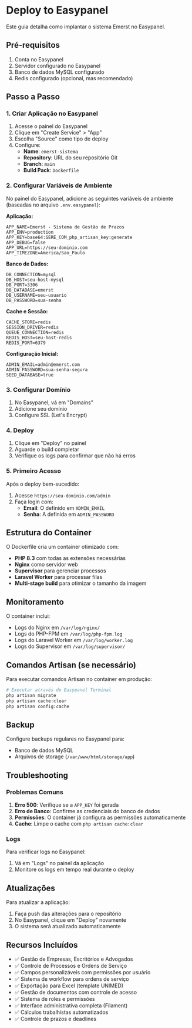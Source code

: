# Deploy to Easypanel

Este guia detalha como implantar o sistema Emerst no Easypanel.

## Pré-requisitos

1. Conta no Easypanel
2. Servidor configurado no Easypanel
3. Banco de dados MySQL configurado
4. Redis configurado (opcional, mas recomendado)

## Passo a Passo

### 1. Criar Aplicação no Easypanel

1. Acesse o painel do Easypanel
2. Clique em "Create Service" > "App"
3. Escolha "Source" como tipo de deploy
4. Configure:
   - **Name**: `emerst-sistema`
   - **Repository**: URL do seu repositório Git
   - **Branch**: `main`
   - **Build Pack**: `Dockerfile`

### 2. Configurar Variáveis de Ambiente

No painel do Easypanel, adicione as seguintes variáveis de ambiente (baseadas no arquivo `.env.easypanel`):

**Aplicação:**
```
APP_NAME=Emerst - Sistema de Gestão de Prazos
APP_ENV=production
APP_KEY=base64:GERE_COM_php_artisan_key:generate
APP_DEBUG=false
APP_URL=https://seu-dominio.com
APP_TIMEZONE=America/Sao_Paulo
```

**Banco de Dados:**
```
DB_CONNECTION=mysql
DB_HOST=seu-host-mysql
DB_PORT=3306
DB_DATABASE=emerst
DB_USERNAME=seu-usuario
DB_PASSWORD=sua-senha
```

**Cache e Sessão:**
```
CACHE_STORE=redis
SESSION_DRIVER=redis
QUEUE_CONNECTION=redis
REDIS_HOST=seu-host-redis
REDIS_PORT=6379
```

**Configuração Inicial:**
```
ADMIN_EMAIL=admin@emerst.com
ADMIN_PASSWORD=sua-senha-segura
SEED_DATABASE=true
```

### 3. Configurar Domínio

1. No Easypanel, vá em "Domains"
2. Adicione seu domínio
3. Configure SSL (Let's Encrypt)

### 4. Deploy

1. Clique em "Deploy" no painel
2. Aguarde o build completar
3. Verifique os logs para confirmar que não há erros

### 5. Primeiro Acesso

Após o deploy bem-sucedido:

1. Acesse `https://seu-dominio.com/admin`
2. Faça login com:
   - **Email**: O definido em `ADMIN_EMAIL`
   - **Senha**: A definida em `ADMIN_PASSWORD`

## Estrutura do Container

O Dockerfile cria um container otimizado com:

- **PHP 8.3** com todas as extensões necessárias
- **Nginx** como servidor web
- **Supervisor** para gerenciar processos
- **Laravel Worker** para processar filas
- **Multi-stage build** para otimizar o tamanho da imagem

## Monitoramento

O container inclui:

- Logs do Nginx em `/var/log/nginx/`
- Logs do PHP-FPM em `/var/log/php-fpm.log`
- Logs do Laravel Worker em `/var/log/worker.log`
- Logs do Supervisor em `/var/log/supervisor/`

## Comandos Artisan (se necessário)

Para executar comandos Artisan no container em produção:

```bash
# Executar através do Easypanel Terminal
php artisan migrate
php artisan cache:clear
php artisan config:cache
```

## Backup

Configure backups regulares no Easypanel para:
- Banco de dados MySQL
- Arquivos de storage (`/var/www/html/storage/app`)

## Troubleshooting

### Problemas Comuns

1. **Erro 500**: Verifique se a `APP_KEY` foi gerada
2. **Erro de Banco**: Confirme as credenciais do banco de dados
3. **Permissões**: O container já configura as permissões automaticamente
4. **Cache**: Limpe o cache com `php artisan cache:clear`

### Logs

Para verificar logs no Easypanel:
1. Vá em "Logs" no painel da aplicação
2. Monitore os logs em tempo real durante o deploy

## Atualizações

Para atualizar a aplicação:
1. Faça push das alterações para o repositório
2. No Easypanel, clique em "Deploy" novamente
3. O sistema será atualizado automaticamente

## Recursos Incluídos

- ✅ Gestão de Empresas, Escritórios e Advogados
- ✅ Controle de Processos e Ordens de Serviço
- ✅ Campos personalizáveis com permissões por usuário
- ✅ Sistema de workflow para ordens de serviço
- ✅ Exportação para Excel (template UNIMED)
- ✅ Gestão de documentos com controle de acesso
- ✅ Sistema de roles e permissões
- ✅ Interface administrativa completa (Filament)
- ✅ Cálculos trabalhistas automatizados
- ✅ Controle de prazos e deadlines